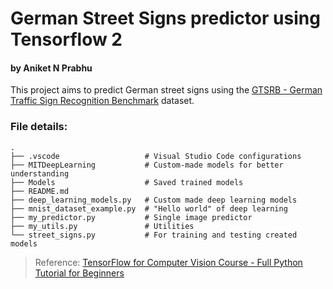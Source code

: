 # German Street Signs predictor using Tensorflow 2
#### by Aniket N Prabhu

This project aims to predict German street signs using the [GTSRB - German Traffic Sign Recognition Benchmark](https://www.kaggle.com/meowmeowmeowmeowmeow/gtsrb-german-traffic-sign) dataset.

### File details:

    .
    ├── .vscode                   # Visual Studio Code configurations 
    ├── MITDeepLearning           # Custom-made models for better understanding
    ├── Models                    # Saved trained models
    ├── README.md                 
    ├── deep_learning_models.py   # Custom made deep learning models
    ├── mnist_dataset_example.py  # "Hello world" of deep learning
    ├── my_predictor.py           # Single image predictor
    ├── my_utils.py               # Utilities
    └── street_signs.py           # For training and testing created models



> Reference: [TensorFlow for Computer Vision Course - Full Python Tutorial for Beginners](https://youtu.be/cPmjQ9V6Hbk)
